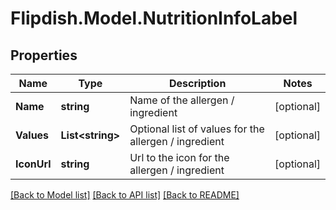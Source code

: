 # Flipdish.Model.NutritionInfoLabel
## Properties

Name | Type | Description | Notes
------------ | ------------- | ------------- | -------------
**Name** | **string** | Name of the allergen / ingredient | [optional] 
**Values** | **List&lt;string&gt;** | Optional list of values for the allergen / ingredient | [optional] 
**IconUrl** | **string** | Url to the icon for the allergen / ingredient | [optional] 

[[Back to Model list]](../README.md#documentation-for-models) [[Back to API list]](../README.md#documentation-for-api-endpoints) [[Back to README]](../README.md)


